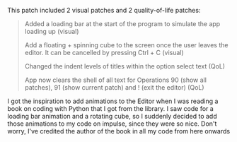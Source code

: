 This patch included 2 visual patches and 2 quality-of-life patches:
> Added a loading bar at the start of the program to simulate the app loading up (visual)
> 
> Add a floating + spinning cube to the screen once the user leaves the editor. It can be cancelled by pressing Ctrl + C (visual)
> 
> Changed the indent levels of titles within the option select text (QoL)
> 
> App now clears the shell of all text for Operations 90 (show all patches), 91 (show current patch) and ! (exit the editor) (QoL)

I got the inspiration to add animations to the Editor when I was reading a book on coding with Python that I got from the library. I saw code for a loading bar animation and a rotating cube, so I suddenly decided to add those animations to my code on impulse, since they were so nice. Don't worry, I've credited the author of the book in all my code from here onwards
